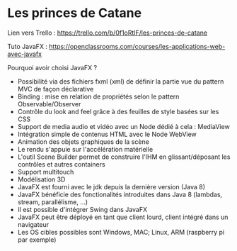 # Les princes de Catane

Lien vers Trello : https://trello.com/b/0f1oRtlF/les-princes-de-catane

Tuto JavaFX : https://openclassrooms.com/courses/les-applications-web-avec-javafx

Pourquoi avoir choisi JavaFX ?
- Possibilité via des fichiers fxml (xml) de définir la partie vue du pattern MVC de façon déclarative
- Binding : mise en relation de propriétés selon le pattern Observable/Observer
- Contrôle du look and feel grâce à des feuilles de style basées sur les CSS
- Support de media audio et vidéo avec un Node dédié à cela : MediaView
- Intégration simple de contenus HTML avec le Node WebView
- Animation des objets graphiques de la scène
- Le rendu s'appuie sur l'accélération matérielle
- L'outil Scene Builder permet de construire l'IHM en glissant/déposant les contrôles et autres containers
- Support multitouch
- Modélisation 3D
- JavaFX est fourni avec le jdk depuis la dernière version (Java 8)
- JavaFX bénéficie des fonctionalités introduites dans Java 8 (lambdas, stream, parallélisme, ...)
- Il est possible d'intégrer Swing dans JavaFX
- JavaFX peut être déployé en tant que client lourd, client intégré dans un navigateur
- Les OS cibles possibles sont Windows, MAC; Linux, ARM (raspberry pi par exemple)
